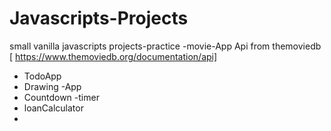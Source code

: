 # Javascripts-Projects
small vanilla javascripts projects-practice
-movie-App 
Api from themoviedb [ https://www.themoviedb.org/documentation/api]

- TodoApp
- Drawing -App
- Countdown -timer
- loanCalculator
- 
